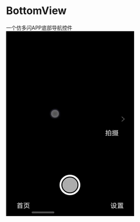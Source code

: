 # BottomView
一个仿多闪APP底部导航控件
![(image)](https://github.com/JeremyLeeL/BottomView/blob/master/GIF.gif?raw=true)
